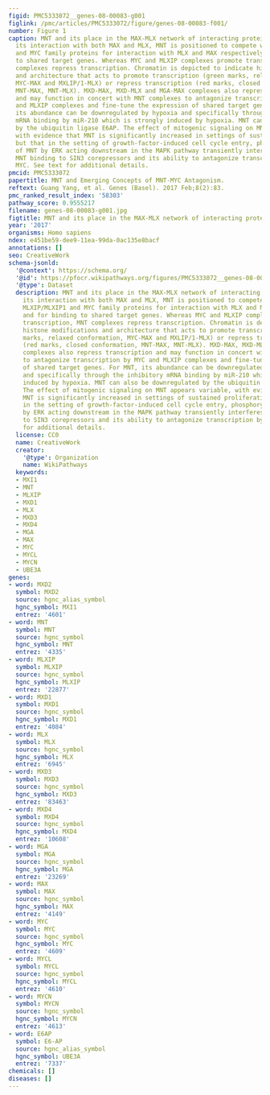 ```yaml
---
figid: PMC5333072__genes-08-00083-g001
figlink: /pmc/articles/PMC5333072/figure/genes-08-00083-f001/
number: Figure 1
caption: MNT and its place in the MAX-MLX network of interacting proteins. Through
  its interaction with both MAX and MLX, MNT is positioned to compete with both MLXIP/MLXIP1
  and MYC family proteins for interaction with MLX and MAX respectively, and for binding
  to shared target genes. Whereas MYC and MLXIP complexes promote transcription, MNT
  complexes repress transcription. Chromatin is depicted to indicate histone modifications
  and architecture that acts to promote transcription (green marks, relaxed conformation,
  MYC-MAX and MXLIP/1-MLX) or repress transcription (red marks, closed conformation,
  MNT-MAX, MNT-MLX). MXD-MAX, MXD-MLX and MGA-MAX complexes also repress transcription
  and may function in concert with MNT complexes to antagonize transcription by MYC
  and MLXIP complexes and fine-tune the expression of shared target genes. For MNT,
  its abundance can be downregulated by hypoxia and specifically through the inhibitory
  mRNA binding by miR-210 which is strongly induced by hypoxia. MNT can also be downregulated
  by the ubiquitin ligase E6AP. The effect of mitogenic signaling on MNT appears variable,
  with evidence that MNT is significantly increased in settings of sustained proliferation,
  but that in the setting of growth-factor-induced cell cycle entry, phosphorylation
  of MNT by ERK acting downstream in the MAPK pathway transiently interferes with
  MNT binding to SIN3 corepressors and its ability to antagonize transcription by
  MYC. See text for additional details.
pmcid: PMC5333072
papertitle: MNT and Emerging Concepts of MNT-MYC Antagonism.
reftext: Guang Yang, et al. Genes (Basel). 2017 Feb;8(2):83.
pmc_ranked_result_index: '58303'
pathway_score: 0.9555217
filename: genes-08-00083-g001.jpg
figtitle: MNT and its place in the MAX-MLX network of interacting proteins
year: '2017'
organisms: Homo sapiens
ndex: e451be59-dee9-11ea-99da-0ac135e8bacf
annotations: []
seo: CreativeWork
schema-jsonld:
  '@context': https://schema.org/
  '@id': https://pfocr.wikipathways.org/figures/PMC5333072__genes-08-00083-g001.html
  '@type': Dataset
  description: MNT and its place in the MAX-MLX network of interacting proteins. Through
    its interaction with both MAX and MLX, MNT is positioned to compete with both
    MLXIP/MLXIP1 and MYC family proteins for interaction with MLX and MAX respectively,
    and for binding to shared target genes. Whereas MYC and MLXIP complexes promote
    transcription, MNT complexes repress transcription. Chromatin is depicted to indicate
    histone modifications and architecture that acts to promote transcription (green
    marks, relaxed conformation, MYC-MAX and MXLIP/1-MLX) or repress transcription
    (red marks, closed conformation, MNT-MAX, MNT-MLX). MXD-MAX, MXD-MLX and MGA-MAX
    complexes also repress transcription and may function in concert with MNT complexes
    to antagonize transcription by MYC and MLXIP complexes and fine-tune the expression
    of shared target genes. For MNT, its abundance can be downregulated by hypoxia
    and specifically through the inhibitory mRNA binding by miR-210 which is strongly
    induced by hypoxia. MNT can also be downregulated by the ubiquitin ligase E6AP.
    The effect of mitogenic signaling on MNT appears variable, with evidence that
    MNT is significantly increased in settings of sustained proliferation, but that
    in the setting of growth-factor-induced cell cycle entry, phosphorylation of MNT
    by ERK acting downstream in the MAPK pathway transiently interferes with MNT binding
    to SIN3 corepressors and its ability to antagonize transcription by MYC. See text
    for additional details.
  license: CC0
  name: CreativeWork
  creator:
    '@type': Organization
    name: WikiPathways
  keywords:
  - MXI1
  - MNT
  - MLXIP
  - MXD1
  - MLX
  - MXD3
  - MXD4
  - MGA
  - MAX
  - MYC
  - MYCL
  - MYCN
  - UBE3A
genes:
- word: MXD2
  symbol: MXD2
  source: hgnc_alias_symbol
  hgnc_symbol: MXI1
  entrez: '4601'
- word: MNT
  symbol: MNT
  source: hgnc_symbol
  hgnc_symbol: MNT
  entrez: '4335'
- word: MLXIP
  symbol: MLXIP
  source: hgnc_symbol
  hgnc_symbol: MLXIP
  entrez: '22877'
- word: MXD1
  symbol: MXD1
  source: hgnc_symbol
  hgnc_symbol: MXD1
  entrez: '4084'
- word: MLX
  symbol: MLX
  source: hgnc_symbol
  hgnc_symbol: MLX
  entrez: '6945'
- word: MXD3
  symbol: MXD3
  source: hgnc_symbol
  hgnc_symbol: MXD3
  entrez: '83463'
- word: MXD4
  symbol: MXD4
  source: hgnc_symbol
  hgnc_symbol: MXD4
  entrez: '10608'
- word: MGA
  symbol: MGA
  source: hgnc_symbol
  hgnc_symbol: MGA
  entrez: '23269'
- word: MAX
  symbol: MAX
  source: hgnc_symbol
  hgnc_symbol: MAX
  entrez: '4149'
- word: MYC
  symbol: MYC
  source: hgnc_symbol
  hgnc_symbol: MYC
  entrez: '4609'
- word: MYCL
  symbol: MYCL
  source: hgnc_symbol
  hgnc_symbol: MYCL
  entrez: '4610'
- word: MYCN
  symbol: MYCN
  source: hgnc_symbol
  hgnc_symbol: MYCN
  entrez: '4613'
- word: E6AP
  symbol: E6-AP
  source: hgnc_alias_symbol
  hgnc_symbol: UBE3A
  entrez: '7337'
chemicals: []
diseases: []
---
```

